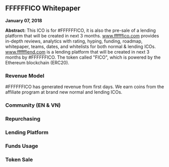 
<h2>FFFFFFICO Whitepaper</h2>

<strong>January 07, 2018</strong>

<strong>Abstract:</strong> This ICO is for #FFFFFFICO, it is also the pre-sale of a lending platform that will be created in next 3 months. <a target="_blank" href="https://www.ffffffico.com">www.ffffffico.com</a> provides in-depth reviews, analytics with rating, hyping, funding, roadmap, whitepaper, teams, dates, and whitelists for both normal & lending ICOs. <a target="_blank" href="https://www.fffffflend.com">www.fffffflend.com</a> is a lending platform that will be created in next 3 months by #FFFFFFICO. The token called "FICO", which is powered by the Ethereum blockchain (ERC20).

<h3>Revenue Model</h3>
#FFFFFFICO has generated revenue from first days. We earn coins from the affiliate program at brand new normal and lending ICOs. 

<h3>Community (EN & VN)</h3>


<h3>Repurchasing</h3>


<h3>Lending Platform</h3>


<h3>Funds Usage</h3>


<h3>Token Sale</h3>
